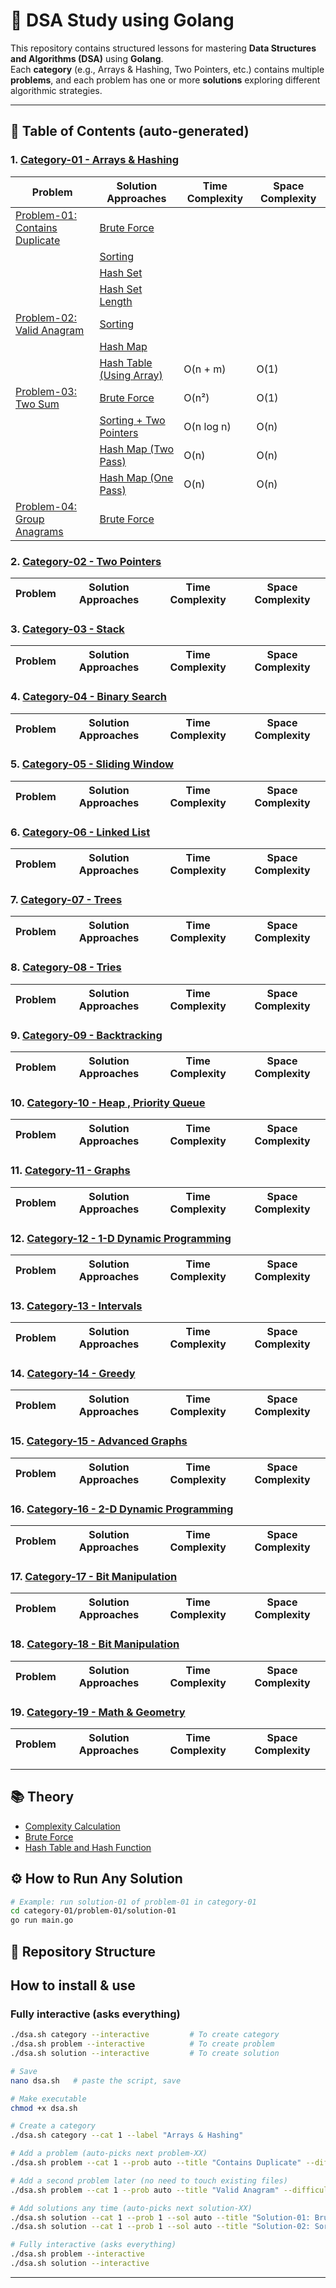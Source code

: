 # 🧩 DSA Study using Golang

This repository contains structured lessons for mastering **Data Structures and Algorithms (DSA)** using **Golang**.  
Each **category** (e.g., Arrays & Hashing, Two Pointers, etc.) contains multiple **problems**, and each problem has one or more **solutions** exploring different algorithmic strategies.

---

<!-- TOC:START -->
## 🧭 Table of Contents (auto-generated)

### 1. [Category-01 - Arrays & Hashing](./category-01/readme.md)
| Problem | Solution Approaches | Time Complexity | Space Complexity |
| --- | --- | --- | --- |
| [Problem-01: Contains Duplicate](./category-01/problem-01/readme.md) | [Brute Force](./category-01/problem-01/solution-01/readme.md) |  |  |
|  | [Sorting](./category-01/problem-01/solution-02/readme.md) |  |  |
|  | [Hash Set](./category-01/problem-01/solution-03/readme.md) |  |  |
|  | [Hash Set Length](./category-01/problem-01/solution-04/readme.md) |  |  |
| [Problem-02: Valid Anagram](./category-01/problem-02/readme.md) | [Sorting](./category-01/problem-02/solution-01/readme.md) |  |  |
|  | [Hash Map](./category-01/problem-02/solution-02/readme.md) |  |  |
|  | [Hash Table (Using Array)](./category-01/problem-02/solution-03/readme.md) | O(n + m) | O(1) |
| [Problem-03: Two Sum](./category-01/problem-03/readme.md) | [Brute Force](./category-01/problem-03/solution-01/readme.md) | O(n²) | O(1) |
|  | [Sorting + Two Pointers](./category-01/problem-03/solution-02/readme.md) | O(n log n) | O(n) |
|  | [Hash Map (Two Pass)](./category-01/problem-03/solution-03/readme.md) | O(n) | O(n) |
|  | [Hash Map (One Pass)](./category-01/problem-03/solution-04/readme.md) | O(n) | O(n) |
| [Problem-04: Group Anagrams](./category-01/problem-04/readme.md) | [Brute Force](./category-01/problem-04/solution-01/readme.md) |  |  |

### 2. [Category-02 - Two Pointers](./category-02/readme.md)
| Problem | Solution Approaches | Time Complexity | Space Complexity |
| --- | --- | --- | --- |

### 3. [Category-03 - Stack](./category-03/readme.md)
| Problem | Solution Approaches | Time Complexity | Space Complexity |
| --- | --- | --- | --- |

### 4. [Category-04 - Binary Search](./category-04/readme.md)
| Problem | Solution Approaches | Time Complexity | Space Complexity |
| --- | --- | --- | --- |

### 5. [Category-05 - Sliding Window](./category-05/readme.md)
| Problem | Solution Approaches | Time Complexity | Space Complexity |
| --- | --- | --- | --- |

### 6. [Category-06 - Linked List](./category-06/readme.md)
| Problem | Solution Approaches | Time Complexity | Space Complexity |
| --- | --- | --- | --- |

### 7. [Category-07 - Trees](./category-07/readme.md)
| Problem | Solution Approaches | Time Complexity | Space Complexity |
| --- | --- | --- | --- |

### 8. [Category-08 - Tries](./category-08/readme.md)
| Problem | Solution Approaches | Time Complexity | Space Complexity |
| --- | --- | --- | --- |

### 9. [Category-09 - Backtracking](./category-09/readme.md)
| Problem | Solution Approaches | Time Complexity | Space Complexity |
| --- | --- | --- | --- |

### 10. [Category-10 - Heap , Priority Queue](./category-10/readme.md)
| Problem | Solution Approaches | Time Complexity | Space Complexity |
| --- | --- | --- | --- |

### 11. [Category-11 - Graphs](./category-11/readme.md)
| Problem | Solution Approaches | Time Complexity | Space Complexity |
| --- | --- | --- | --- |

### 12. [Category-12 - 1-D Dynamic Programming](./category-12/readme.md)
| Problem | Solution Approaches | Time Complexity | Space Complexity |
| --- | --- | --- | --- |

### 13. [Category-13 - Intervals](./category-13/readme.md)
| Problem | Solution Approaches | Time Complexity | Space Complexity |
| --- | --- | --- | --- |

### 14. [Category-14 - Greedy](./category-14/readme.md)
| Problem | Solution Approaches | Time Complexity | Space Complexity |
| --- | --- | --- | --- |

### 15. [Category-15 - Advanced Graphs](./category-15/readme.md)
| Problem | Solution Approaches | Time Complexity | Space Complexity |
| --- | --- | --- | --- |

### 16. [Category-16 - 2-D Dynamic Programming](./category-16/readme.md)
| Problem | Solution Approaches | Time Complexity | Space Complexity |
| --- | --- | --- | --- |

### 17. [Category-17 - Bit Manipulation](./category-17/readme.md)
| Problem | Solution Approaches | Time Complexity | Space Complexity |
| --- | --- | --- | --- |

### 18. [Category-18 - Bit Manipulation](./category-18/readme.md)
| Problem | Solution Approaches | Time Complexity | Space Complexity |
| --- | --- | --- | --- |

### 19. [Category-19 - Math & Geometry](./category-19/readme.md)
| Problem | Solution Approaches | Time Complexity | Space Complexity |
| --- | --- | --- | --- |

<!-- TOC:END -->

---

## 📚 Theory
* [Complexity Calculation](./theory/time-complexity.mdx)
* [Brute Force](https://www.geeksforgeeks.org/dsa/brute-force-approach-and-its-pros-and-cons)
* [Hash Table and Hash Function](https://www.youtube.com/watch?v=KyUTuwz_b7Q)

## ⚙️ How to Run Any Solution

```bash
# Example: run solution-01 of problem-01 in category-01
cd category-01/problem-01/solution-01
go run main.go
```

## 📁 Repository Structure

## How to install & use
### Fully interactive (asks everything)

```bash
./dsa.sh category --interactive         # To create category
./dsa.sh problem --interactive          # To create problem
./dsa.sh solution --interactive         # To create solution
```

```bash
# Save
nano dsa.sh   # paste the script, save

# Make executable
chmod +x dsa.sh

# Create a category
./dsa.sh category --cat 1 --label "Arrays & Hashing"

# Add a problem (auto-picks next problem-XX)
./dsa.sh problem --cat 1 --prob auto --title "Contains Duplicate" --difficulty Easy --tags "Arrays,Hashing"

# Add a second problem later (no need to touch existing files)
./dsa.sh problem --cat 1 --prob auto --title "Valid Anagram" --difficulty Easy --tags "Arrays,Hashing,Strings"

# Add solutions any time (auto-picks next solution-XX)
./dsa.sh solution --cat 1 --prob 1 --sol auto --title "Solution-01: Brute Force" --approach "Brute Force" --tags "Brute Force,Intro"
./dsa.sh solution --cat 1 --prob 1 --sol auto --title "Solution-02: Sorting" --approach "Sorting" --tags "Sorting,Array"

# Fully interactive (asks everything)
./dsa.sh problem --interactive
./dsa.sh solution --interactive
```



---